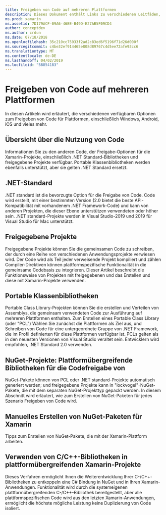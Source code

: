 ```yaml
---
title: Freigeben von Code auf mehreren Plattformen
description: Dieses Dokument enthält Links zu verschiedenen Leitfäden, die Techniken für die Freigabe von Code, einschließlich portable Klassenbibliotheken, gemeinsam genutzte Projekte, .NET Standard und NuGet beschreiben.
ms.prod: xamarin
ms.assetid: 7D179ACF-09A6-46EE-B49D-E27AB5F09CD4
author: conceptdev
ms.author: crdun
ms.date: 07/18/2018
ms.openlocfilehash: 35c210cc75033f2ad2c83ed6f5196f71d26d000f
ms.sourcegitcommit: c4be32ef914465e808d89767c4d5ee72afe93cc6
ms.translationtype: MT
ms.contentlocale: de-DE
ms.lasthandoff: 04/02/2019
ms.locfileid: "58854183"
---
```

# <a name="sharing-code-on-multiple-platforms"></a>Freigeben von Code auf mehreren Plattformen

In diesen Artikeln wird erläutert, die verschiedenen verfügbaren Optionen zum Freigeben von Code für Plattformen, einschließlich Windows, Android, iOS und vieles mehr.

## [<a name="code-sharing-overview"></a>Übersicht über die Nutzung von Code](code-sharing.md)

Informationen Sie zu den anderen Code, der Freigabe-Optionen für die Xamarin-Projekte, einschließlich .NET Standard-Bibliotheken und freigegebene Projekte verfügbar. Portable Klassenbibliotheken werden ebenfalls unterstützt, aber sie gelten .NET Standard ersetzt.

## [<a name="net-standard"></a>.NET-Standard](~/cross-platform/app-fundamentals/net-standard.md)

.NET standard ist die bevorzugte Option für die Freigabe von Code. Code wird erstellt, mit einer bestimmten Version (2.0 bietet die beste API-Kompatibilität mit vorhandenem .NET Framework-Code) und kann von anderen Projekten, die dieser Ebene unterstützen verwendeten oder höher sein. .NET standard-Projekte werden in Visual Studio-2019 und 2019 für Visual Studio für Mac unterstützt.

## [<a name="shared-projects"></a>Freigegebene Projekte](~/cross-platform/app-fundamentals/shared-projects.md)

Freigegebene Projekte können Sie die gemeinsamen Code zu schreiben, der durch eine Reihe von verschiedenen Anwendungsprojekte verwiesen wird. Der Code wird als Teil jeder verweisende Projekt kompiliert und zählen Compiler-Direktiven können plattformspezifische Funktionalität in die gemeinsame Codebasis zu integrieren. Dieser Artikel beschreibt die Funktionsweise von Projekten mit freigegebenen und das Erstellen und diese mit Xamarin-Projekte verwenden.

## [<a name="portable-class-libraries"></a>Portable Klassenbibliotheken](~/cross-platform/app-fundamentals/pcl.md)

Portable Class Library-Projekten können Sie die erstellen und Verteilen von Assemblys, die gemeinsam verwendeten Code zur Ausführung auf mehreren Plattformen enthalten. Zum Erstellen eines Portable Class Library (oder "PCL") Wählen Sie zunächst die Plattformen als Ziel aus, und Schreiben von Code für eine untergeordnete Gruppe von .NET Framework, die im Profil definierten für diese Plattformen verfügbar ist. PCLs gelten als in den neuesten Versionen von Visual Studio veraltet sein. Entwicklern wird empfohlen, .NET Standard 2.0 verwenden.

## [<a name="nuget-projects-multiplatform-libraries-for-code-sharing"></a>NuGet-Projekte: Plattformübergreifende Bibliotheken für die Codefreigabe von](~/cross-platform/app-fundamentals/nuget-multiplatform-libraries/index.md)

NuGet-Pakete können von PCL oder .NET standard-Projekte automatisch generiert werden; und freigegebene Projekte kann in "lockvogel"-NuGet-Pakete, die mit dem separaten NuGet-Projekttyp gepackt werden. In diesem Abschnitt wird erläutert, wie zum Erstellen von NuGet-Paketen für jedes Szenario Freigeben von Code wird.

## [<a name="manually-creating-nuget-packages-for-xamarin"></a>Manuelles Erstellen von NuGet-Paketen für Xamarin](~/cross-platform/app-fundamentals/nuget-manual.md)

Tipps zum Erstellen von NuGet-Pakete, die mit der Xamarin-Plattform arbeiten.

## [<a name="use-cc-libraries-in-cross-platform-xamarin-projects"></a>Verwenden von C/C++-Bibliotheken in plattformübergreifenden Xamarin-Projekte](~/cross-platform/cpp/index.md)

Dieses Verfahren ermöglicht Ihnen die Weiterentwicklung Ihrer C-/C++-Bibliotheken zu entkoppeln eine C# Bindung in NuGet und in Ihren Xamarin-Anwendungen. Funktionalität wird durch die systemeigenen plattformübergreifenden C-/C++-Bibliothek bereitgestellt, aber alle plattformspezifischen Code wird aus den letzten Xamarin-Anwendungen, ermöglicht die höchste mögliche Leistung keine Duplizierung von Code isoliert. 
